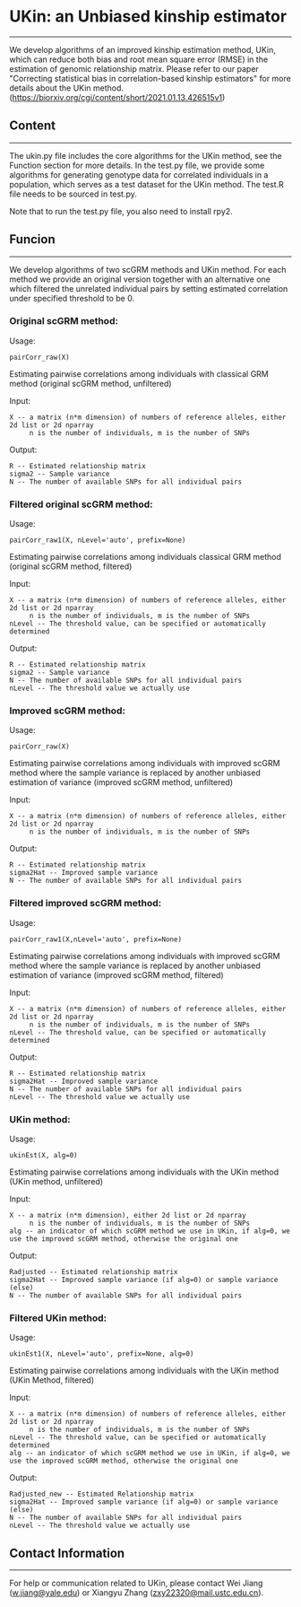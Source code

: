 ﻿# UKin: an Unbiased kinship estimator---We develop algorithms of an improved kinship estimation method, UKin, which can reduce both bias and root mean square error (RMSE) in the estimation of genomic relationship matrix.Please refer to our paper "Correcting statistical bias in correlation-based kinship estimators" for more details about the UKin method. (https://biorxiv.org/cgi/content/short/2021.01.13.426515v1)## Content---The ukin.py file includes the core algorithms for the UKin method, see the Function section for more details. In the test.py file, we provide some algorithms for generating genotype data for correlated individuals in a population, which serves as a test dataset for the UKin method. The test.R file needs to be sourced in test.py.Note that to run the test.py file, you also need to install rpy2. ## Funcion---We develop algorithms of two scGRM methods and UKin method. For each method we provide an original version together with an alternative one which filtered the unrelated individual pairs by setting estimated correlation under specified threshold to be 0.### Original scGRM method:Usage:```pairCorr_raw(X)```Estimating pairwise correlations among individuals with classical GRM method (original scGRM method, unfiltered)Input:```X -- a matrix (n*m dimension) of numbers of reference alleles, either 2d list or 2d nparray      n is the number of individuals, m is the number of SNPs```Output:```R -- Estimated relationship matrixsigma2 -- Sample varianceN -- The number of available SNPs for all individual pairs```    ### Filtered original scGRM method:Usage:```pairCorr_raw1(X, nLevel='auto', prefix=None)```Estimating pairwise correlations among individuals classical GRM method (original scGRM method, filtered)Input:```X -- a matrix (n*m dimension) of numbers of reference alleles, either 2d list or 2d nparray      n is the number of individuals, m is the number of SNPsnLevel -- The threshold value, can be specified or automatically determined```Output:```R -- Estimated relationship matrixsigma2 -- Sample varianceN -- The number of available SNPs for all individual pairsnLevel -- The threshold value we actually use```### Improved scGRM method:Usage:```pairCorr_raw(X)```Estimating pairwise correlations among individuals with improved scGRM method where the sample variance is replaced by another unbiased estimation of variance (improved scGRM method, unfiltered)Input:```X -- a matrix (n*m dimension) of numbers of reference alleles, either 2d list or 2d nparray      n is the number of individuals, m is the number of SNPs```Output:```R -- Estimated relationship matrixsigma2Hat -- Improved sample varianceN -- The number of available SNPs for all individual pairs```    ### Filtered improved scGRM method:Usage:```pairCorr_raw1(X,nLevel='auto', prefix=None)```Estimating pairwise correlations among individuals with improved scGRM method where the sample variance is replaced by another unbiased estimation of variance (improved scGRM method, filtered)Input:```X -- a matrix (n*m dimension) of numbers of reference alleles, either 2d list or 2d nparray      n is the number of individuals, m is the number of SNPsnLevel -- The threshold value, can be specified or automatically determined```Output:```R -- Estimated relationship matrixsigma2Hat -- Improved sample varianceN -- The number of available SNPs for all individual pairsnLevel -- The threshold value we actually use```### UKin method:Usage:```ukinEst(X, alg=0)```Estimating pairwise correlations among individuals with the UKin method (UKin method, unfiltered)Input:```X -- a matrix (n*m dimension), either 2d list or 2d nparray      n is the number of individuals, m is the number of SNPsalg -- an indicator of which scGRM method we use in UKin, if alg=0, we use the improved scGRM method, otherwise the original one```Output:```Radjusted -- Estimated relationship matrixsigma2Hat -- Improved sample variance (if alg=0) or sample variance (else)N -- The number of available SNPs for all individual pairs```    ### Filtered UKin method:Usage:```ukinEst1(X, nLevel='auto', prefix=None, alg=0)```Estimating pairwise correlations among individuals with the UKin method (UKin Method, filtered)Input:```X -- a matrix (n*m dimension) of numbers of reference alleles, either 2d list or 2d nparray      n is the number of individuals, m is the number of SNPsnLevel -- The threshold value, can be specified or automatically determinedalg -- an indicator of which scGRM method we use in UKin, if alg=0, we use the improved scGRM method, otherwise the original one```Output:```Radjusted_new -- Estimated Relationship matrixsigma2Hat -- Improved sample variance (if alg=0) or sample variance (else)N -- The number of available SNPs for all individual pairsnLevel -- The threshold value we actually use```## Contact Information---For help or communication related to UKin, please contact Wei Jiang (w.jiang@yale.edu) or Xiangyu Zhang (zxy22320@mail.ustc.edu.cn).